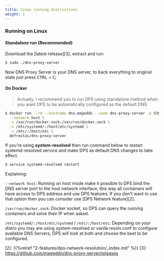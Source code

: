 ```yaml
---
title: Linux running Instructions
weight: 1
---
```


### Running on Linux

#### Standalone run (Recommended)

Download the [latest release][3], extract and run:
```bash
$ sudo ./dns-proxy-server
```
Now DNS Proxy Server is your DNS server, to back everything to original state just press <kbd>CTRL</kbd> + <kbd>C</kbd>;

#### On Docker

> Actually, I recommend you to run DPS using standalone method when you want DPS to be automatically configured as the
> default DNS

```bash
$ docker run --rm --hostname dns.mageddo --name dns-proxy-server -p 5380:5380 \
  --network host \
  -v /var/run/docker.sock:/var/run/docker.sock \
  -v /etc/systemd/:/host/etc/systemd \
  -v /etc/:/host/etc \
  defreitas/dns-proxy-server
```

If you're using **system-resolved** then run command below to restart systemd-resolved service
and make DPS as default DNS changes to take effect.

```bash
$ service systemd-resolved restart
```

Explaining:

`--network host`: Running on host mode make it possible to DPS bind the
DNS server port to the host network interface, this way all containers will have access to DPS address
and use DPS features.
If you don't want to use that option then you can consider use [DPS Network feature][2].

`/var/run/docker.sock`: Docker socket, so DPS can query the running containers and solve their IP when asked.

`/etc/systemd/:/host/etc/systemd` / `/etc/:/host/etc`: Depending on your distro you may are using system-resolved or
vanila resolv.conf to configure available DNS Servers, DPS will look at both and choose the best to be configured.


[2]: {{%relref "2-features/dps-network-resolution/_index.md" %}}
[3]: https://github.com/mageddo/dns-proxy-server/releases
